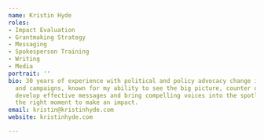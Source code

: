 ```yaml
---
name: Kristin Hyde
roles:
- Impact Evaluation
- Grantmaking Strategy
- Messaging
- Spokesperson Training
- Writing
- Media
portrait: ''
bio: 30 years of experience with political and policy advocacy change initiatives
  and campaigns, known for my ability to see the big picture, counter opposition,
  develop effective messages and bring compelling voices into the spotlight at just
  the right moment to make an impact.
email: kristin@kristinhyde.com
website: kristinhyde.com

---
```

